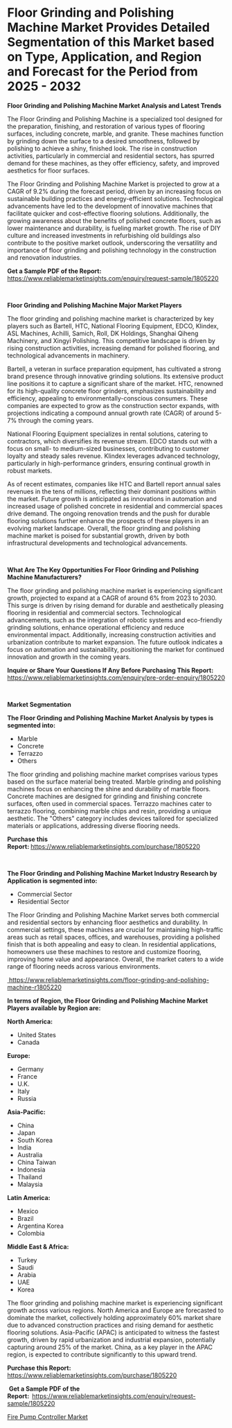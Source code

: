 <p><h1>Floor Grinding and Polishing Machine Market Provides Detailed Segmentation of this Market based on Type, Application, and Region and Forecast for the Period from 2025 - 2032</h1></p><p><strong>Floor Grinding and Polishing Machine Market Analysis and Latest Trends</strong></p>
<p><p>The Floor Grinding and Polishing Machine is a specialized tool designed for the preparation, finishing, and restoration of various types of flooring surfaces, including concrete, marble, and granite. These machines function by grinding down the surface to a desired smoothness, followed by polishing to achieve a shiny, finished look. The rise in construction activities, particularly in commercial and residential sectors, has spurred demand for these machines, as they offer efficiency, safety, and improved aesthetics for floor surfaces.</p><p>The Floor Grinding and Polishing Machine Market is projected to grow at a CAGR of 9.2% during the forecast period, driven by an increasing focus on sustainable building practices and energy-efficient solutions. Technological advancements have led to the development of innovative machines that facilitate quicker and cost-effective flooring solutions. Additionally, the growing awareness about the benefits of polished concrete floors, such as lower maintenance and durability, is fueling market growth. The rise of DIY culture and increased investments in refurbishing old buildings also contribute to the positive market outlook, underscoring the versatility and importance of floor grinding and polishing technology in the construction and renovation industries.</p></p>
<p><strong>Get a Sample PDF of the Report:&nbsp;</strong> <a href="https://www.reliablemarketinsights.com/enquiry/request-sample/1805220?utm_campaign=1937&utm_medium=2&utm_source=Github&utm_content=ia&utm_term=08042025&utm_id=floor-grinding-and-polishing-machine">https://www.reliablemarketinsights.com/enquiry/request-sample/1805220</a></p>
<p>&nbsp;</p>
<p><strong>Floor Grinding and Polishing Machine Major Market Players</strong></p>
<p><p>The floor grinding and polishing machine market is characterized by key players such as Bartell, HTC, National Flooring Equipment, EDCO, Klindex, ASL Machines, Achilli, Samich, Roll, DK Holdings, Shanghai Qiheng Machinery, and Xingyi Polishing. This competitive landscape is driven by rising construction activities, increasing demand for polished flooring, and technological advancements in machinery.</p><p>Bartell, a veteran in surface preparation equipment, has cultivated a strong brand presence through innovative grinding solutions. Its extensive product line positions it to capture a significant share of the market. HTC, renowned for its high-quality concrete floor grinders, emphasizes sustainability and efficiency, appealing to environmentally-conscious consumers. These companies are expected to grow as the construction sector expands, with projections indicating a compound annual growth rate (CAGR) of around 5-7% through the coming years.</p><p>National Flooring Equipment specializes in rental solutions, catering to contractors, which diversifies its revenue stream. EDCO stands out with a focus on small- to medium-sized businesses, contributing to customer loyalty and steady sales revenue. Klindex leverages advanced technology, particularly in high-performance grinders, ensuring continual growth in robust markets.</p><p>As of recent estimates, companies like HTC and Bartell report annual sales revenues in the tens of millions, reflecting their dominant positions within the market. Future growth is anticipated as innovations in automation and increased usage of polished concrete in residential and commercial spaces drive demand. The ongoing renovation trends and the push for durable flooring solutions further enhance the prospects of these players in an evolving market landscape. Overall, the floor grinding and polishing machine market is poised for substantial growth, driven by both infrastructural developments and technological advancements.</p></p>
<p>&nbsp;</p>
<p><strong>What Are The Key Opportunities For Floor Grinding and Polishing Machine Manufacturers?</strong></p>
<p><p>The floor grinding and polishing machine market is experiencing significant growth, projected to expand at a CAGR of around 6% from 2023 to 2030. This surge is driven by rising demand for durable and aesthetically pleasing flooring in residential and commercial sectors. Technological advancements, such as the integration of robotic systems and eco-friendly grinding solutions, enhance operational efficiency and reduce environmental impact. Additionally, increasing construction activities and urbanization contribute to market expansion. The future outlook indicates a focus on automation and sustainability, positioning the market for continued innovation and growth in the coming years.</p></p>
<p><strong>Inquire or Share Your Questions If Any Before Purchasing This Report:</strong> <a href="https://www.reliablemarketinsights.com/enquiry/pre-order-enquiry/1805220?utm_campaign=1937&utm_medium=2&utm_source=Github&utm_content=ia&utm_term=08042025&utm_id=floor-grinding-and-polishing-machine">https://www.reliablemarketinsights.com/enquiry/pre-order-enquiry/1805220</a></p>
<p>&nbsp;</p>
<p><strong>Market Segmentation</strong></p>
<p><strong>The Floor Grinding and Polishing Machine Market Analysis by types is segmented into:</strong></p>
<p><ul><li>Marble</li><li>Concrete</li><li>Terrazzo</li><li>Others</li></ul></p>
<p><p>The floor grinding and polishing machine market comprises various types based on the surface material being treated. Marble grinding and polishing machines focus on enhancing the shine and durability of marble floors. Concrete machines are designed for grinding and finishing concrete surfaces, often used in commercial spaces. Terrazzo machines cater to terrazzo flooring, combining marble chips and resin, providing a unique aesthetic. The "Others" category includes devices tailored for specialized materials or applications, addressing diverse flooring needs.</p></p>
<p><strong>Purchase this Report:&nbsp;</strong><a href="https://www.reliablemarketinsights.com/purchase/1805220?utm_campaign=1937&utm_medium=2&utm_source=Github&utm_content=ia&utm_term=08042025&utm_id=floor-grinding-and-polishing-machine">https://www.reliablemarketinsights.com/purchase/1805220</a></p>
<p>&nbsp;</p>
<p><strong>The Floor Grinding and Polishing Machine Market Industry Research by Application is segmented into:</strong></p>
<p><ul><li>Commercial Sector</li><li>Residential Sector</li></ul></p>
<p><p>The Floor Grinding and Polishing Machine Market serves both commercial and residential sectors by enhancing floor aesthetics and durability. In commercial settings, these machines are crucial for maintaining high-traffic areas such as retail spaces, offices, and warehouses, providing a polished finish that is both appealing and easy to clean. In residential applications, homeowners use these machines to restore and customize flooring, improving home value and appearance. Overall, the market caters to a wide range of flooring needs across various environments.</p></p>
<p><a href="https://www.reliablemarketinsights.com/floor-grinding-and-polishing-machine-r1805220?utm_campaign=1937&utm_medium=2&utm_source=Github&utm_content=ia&utm_term=08042025&utm_id=floor-grinding-and-polishing-machine">&nbsp;https://www.reliablemarketinsights.com/floor-grinding-and-polishing-machine-r1805220</a></p>
<p><strong>In terms of Region, the Floor Grinding and Polishing Machine Market Players available by Region are:</strong></p>
<p>
    <p> <strong> North America: </strong>
        <ul>
            <li>United States</li>
            <li>Canada</li>
        </ul>
        </p> 
    <p> <strong> Europe: </strong>
        <ul>
            <li>Germany</li>
            <li>France</li>
            <li>U.K.</li>
            <li>Italy</li>
            <li>Russia</li>
        </ul>
        </p> 
    <p> <strong> Asia-Pacific: </strong>
        <ul>
            <li>China</li>
            <li>Japan</li>
            <li>South Korea</li>
            <li>India</li>
            <li>Australia</li>
            <li>China Taiwan</li>
            <li>Indonesia</li>
            <li>Thailand</li>
            <li>Malaysia</li>
        </ul>
        </p> 
    <p> <strong> Latin America: </strong>
        <ul>
            <li>Mexico</li>
            <li>Brazil</li>
            <li>Argentina Korea</li>
            <li>Colombia</li>
        </ul>
        </p> 
    <p> <strong> Middle East & Africa: </strong>
        <ul>
            <li>Turkey</li>
            <li>Saudi</li>
            <li>Arabia</li>
            <li>UAE</li>
            <li>Korea</li>
        </ul>
    </p>
    </p>
<p><p>The floor grinding and polishing machine market is experiencing significant growth across various regions. North America and Europe are forecasted to dominate the market, collectively holding approximately 60% market share due to advanced construction practices and rising demand for aesthetic flooring solutions. Asia-Pacific (APAC) is anticipated to witness the fastest growth, driven by rapid urbanization and industrial expansion, potentially capturing around 25% of the market. China, as a key player in the APAC region, is expected to contribute significantly to this upward trend.</p></p>
<p><strong>Purchase this Report: </strong><a href="https://www.reliablemarketinsights.com/purchase/1805220?utm_campaign=1937&utm_medium=2&utm_source=Github&utm_content=ia&utm_term=08042025&utm_id=floor-grinding-and-polishing-machine">https://www.reliablemarketinsights.com/purchase/1805220</a></p>
<p>&nbsp;<strong>Get a Sample PDF of the Report:&nbsp;&nbsp;</strong><a href="https://www.reliablemarketinsights.com/enquiry/request-sample/1805220?utm_campaign=1937&utm_medium=2&utm_source=Github&utm_content=ia&utm_term=08042025&utm_id=floor-grinding-and-polishing-machine">https://www.reliablemarketinsights.com/enquiry/request-sample/1805220</a></p>
<p><strong></strong></p>
<p><p><a href="https://github.com/bmorecock/Market-Research-Report-List-6/blob/main/fire-pump-controller-market.md?utm_campaign=1937&utm_medium=2&utm_source=Github&utm_content=ia&utm_term=08042025&utm_id=floor-grinding-and-polishing-machine">Fire Pump Controller Market</a></p></p>